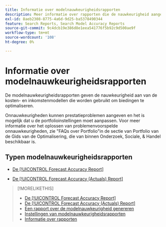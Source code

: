 ```yaml
---
title: Informatie over modelnauwkeurigheidsrapporten
description: Meer informatie over rapporten die de nauwkeurigheid aangeven van de kosten- en inkomstenmodellen die worden gebruikt om biedingen te optimaliseren.
exl-id: 8aeb2308-8775-4a6d-9d25-ba5378490344
feature: Search Reports, Search Model Accuracy Reports
source-git-commit: 9c4dcb19e386d8e1eea541776f5b92c9d500ae9f
workflow-type: tm+mt
source-wordcount: '108'
ht-degree: 0%

---
```


# Informatie over modelnauwkeurigheidsrapporten

De modelnauwkeurigheidsrapporten geven de nauwkeurigheid aan van de kosten- en inkomstenmodellen die worden gebruikt om biedingen te optimaliseren.

Onnauwkeurigheden kunnen prestatieproblemen aangeven en het is mogelijk dat u de portfolioinstellingen moet aanpassen. Voor meer informatie over het oplossen van problemenvoorspelde onnauwkeurigheden, zie &quot;FAQs over Portfolio&quot;in de sectie van Portfolio van de Gids van de Optimalisering, die van binnen Onderzoek, Sociale, &amp; Handel beschikbaar is.<!-- verify convention for referencing Optimization Guide here -->

## Typen modelnauwkeurigheidsrapporten

* [De [!UICONTROL Forecast Accuracy Report]](forecast-accuracy-report.md)

* [De [!UICONTROL Forecast Accuracy (Actuals) Report]](forecast-accuracy-actuals-report.md)

>[!MORELIKETHIS]
>
>* [De [!UICONTROL Forecast Accuracy Report]](forecast-accuracy-report.md)
>* [De [!UICONTROL Forecast Accuracy (Actuals) Report]](forecast-accuracy-actuals-report.md)
>* [Een rapport over de modelnauwkeurigheid genereren](model-accuracy-report-generate.md)
>* [Instellingen van modelnauwkeurigheidsrapporten](/help/search-social-commerce/reports/management/model-accuracy/model-accuracy-report-settings.md)
>* [Informatie over rapporten](/help/search-social-commerce/reports/report-about.md)
